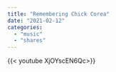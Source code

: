 ```yaml
---
title: "Remembering Chick Corea"
date: "2021-02-12"
categories:
  - "music"
  - "shares"
---
```


<div style="width: 70vw;">{{< youtube XjOYscEN6Qc>}}</div>
